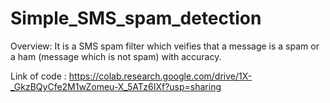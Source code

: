 # Simple_SMS_spam_detection

Overview:
It is a SMS spam filter which veifies that a message is a spam or a ham (message which is not spam) with accuracy.

Link of code :  https://colab.research.google.com/drive/1X-_GkzBQyCfe2M1wZomeu-X_5ATz6IXf?usp=sharing
